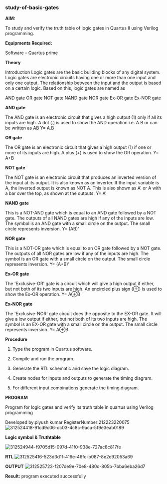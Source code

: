### study-of-basic-gates

**AIM:** 

To study and verify the truth table of logic gates in Quartus II using Verilog programming.

**Equipments Required:**

Software – Quartus prime 

**Theory**

Introduction Logic gates are the basic building blocks of any digital system. Logic gates are electronic circuits having one or more than one input and only one output. The relationship between the input and the output is based on a certain logic. Based on this, logic gates are named as

AND gate OR gate NOT gate NAND gate NOR gate Ex-OR gate Ex-NOR gate

**AND gate**

The AND gate is an electronic circuit that gives a high output (1) only if all its inputs are high. A dot (.) is used to show the AND operation i.e. A.B or can be written as AB
Y= A.B

**OR gate** 

The OR gate is an electronic circuit that gives a high output (1) if one or more of its inputs are high. A plus (+) is used to show the OR operation.
Y= A+B

**NOT gate**

The NOT gate is an electronic circuit that produces an inverted version of the input at its output. It is also known as an inverter. If the input variable is A, the inverted output is known as NOT A. This is also shown as A' or A with a bar over the top, as shown at the outputs.
Y= A'

**NAND gate**

This is a NOT-AND gate which is equal to an AND gate followed by a NOT gate. The outputs of all NAND gates are high if any of the inputs are low. The symbol is an AND gate with a small circle on the output. The small circle represents inversion.
Y= (AB)’

**NOR gate**

This is a NOT-OR gate which is equal to an OR gate followed by a NOT gate. The outputs of all NOR gates are low if any of the inputs are high. The symbol is an OR gate with a small circle on the output. The small circle represents inversion.
Y= (A+B)’

**Ex-OR gate**

The 'Exclusive-OR' gate is a circuit which will give a high output if either, but not both of its two inputs are high. An encircled plus sign (⊕) is used to show the Ex-OR operation.
Y= A⊕B

**Ex-NOR gate**

The 'Exclusive-NOR' gate circuit does the opposite to the EX-OR gate. It will give a low output if either, but not both of its two inputs are high. The symbol is an EX-OR gate with a small circle on the output. The small circle represents inversion.
Y= A⊕B

**Procedure** 

1.	Type the program in Quartus software.

2.	Compile and run the program.

3.	Generate the RTL schematic and save the logic diagram.

4.	Create nodes for inputs and outputs to generate the timing diagram.

5.	For different input combinations generate the timing diagram.


**PROGRAM**

Program for logic gates and verify its truth table in quartus using Verilog programming

 Developed by:piyush kumar
 RegisterNumber:212223220075 
 ![312524418-91cd9c06-dc03-4c8c-9aca-5f9e3eab0189](https://github.com/H515piyush/study-of-basic-gates/assets/147472999/54bb849a-290d-424f-9618-e52ca385efb7)

 
**Logic symbol & Truthtable**


![312524944-f9705d15-097d-41f0-938e-727ac8c817fe](https://github.com/H515piyush/study-of-basic-gates/assets/147472999/67bb1c1c-5305-4807-8eb5-923606865918)




**RTL**
![312525416-523d3d1f-416e-46fc-b087-8e2e92053a69](https://github.com/H515piyush/study-of-basic-gates/assets/147472999/8df182e2-f64a-443d-956f-bb264928726d)

**OUTPUT**
![312525723-f207de9e-70e8-480c-805b-7bba6eba26d7](https://github.com/H515piyush/study-of-basic-gates/assets/147472999/259bdfa4-4c2e-4c1c-8441-e402ec4a07db)


**Result:**
program executed successfully

